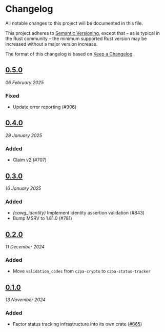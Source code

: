 # Changelog

All notable changes to this project will be documented in this file.

This project adheres to [Semantic Versioning](https://semver.org/spec/v2.0.0.html), except that – as is typical in the Rust community – the minimum supported Rust version may be increased without a major version increase.

The format of this changelog is based on [Keep a Changelog](https://keepachangelog.com/en/1.0.0/).

## [0.5.0](https://github.com/contentauth/c2pa-rs/compare/c2pa-status-tracker-v0.4.0...c2pa-status-tracker-v0.5.0)
_06 February 2025_

### Fixed

* Update error reporting (#906)

## [0.4.0](https://github.com/contentauth/c2pa-rs/compare/c2pa-status-tracker-v0.3.0...c2pa-status-tracker-v0.4.0)
_29 January 2025_

### Added

* Claim v2 (#707)

## [0.3.0](https://github.com/contentauth/c2pa-rs/compare/c2pa-status-tracker-v0.2.0...c2pa-status-tracker-v0.3.0)
_16 January 2025_

### Added

* *(cawg_identity)* Implement identity assertion validation (#843)
* Bump MSRV to 1.81.0 (#781)

## [0.2.0](https://github.com/contentauth/c2pa-rs/compare/c2pa-status-tracker-v0.1.0...c2pa-status-tracker-v0.2.0)
_11 December 2024_

### Added

* Move `validation_codes` from `c2pa-crypto` to `c2pa-status-tracker`

## [0.1.0](https://github.com/contentauth/c2pa-rs/releases/tag/c2pa-status-tracker-v0.1.0)
_13 November 2024_

### Added

* Factor status tracking infrastructure into its own crate ([#665](https://github.com/contentauth/c2pa-rs/pull/665))
